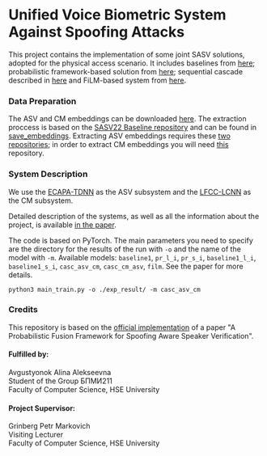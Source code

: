 # Unified Voice Biometric System Against Spoofing Attacks

This project contains the implementation of some joint SASV solutions, adopted for the physical access scenario. It includes baselines from [here](https://arxiv.org/pdf/2203.14732); probabilistic framework-based solution from [here](https://www.isca-archive.org/pdfs/odyssey_2022/zhang22b_odyssey.pdf); sequential cascade described in [here](https://www.isca-archive.org/interspeech_2022/wang22ea_interspeech.pdf) and FiLM-based system from [here](https://www.isca-archive.org/interspeech_2022/choi22b_interspeech.pdf).

### Data Preparation

The ASV and CM embeddings can be downloaded [here](https://drive.google.com/file/d/14fAevLEh_AQvqggiTfrWFX2YJ2f2ekGh/view?usp=sharing). The extraction proccess is based on the [SASV22 Baseline repository](https://github.com/sasv-challenge/SASVC2022_Baseline) and can be found in [save_embeddings](/save_embeddings). Extracting ASV embeddings requires these [two](https://github.com/TaoRuijie/ECAPA-TDNN) [repositories](https://github.com/clovaai/aasist); in order to extract CM embeddings you will need [this](https://github.com/asvspoof-challenge/2021/tree/main/PA/Baseline-LFCC-LCNN) repository.

### System Description
We use the [ECAPA-TDNN](https://github.com/TaoRuijie/ECAPA-TDNN) as the ASV subsystem and the [LFCC-LCNN](https://github.com/asvspoof-challenge/2021/tree/main/PA/Baseline-LFCC-LCNN) as the CM subsystem. 

Detailed description of the systems, as well as all the information about the project, is available [in the paper](/paper/Avgustyonok_coursework_final).

The code is based on PyTorch. The main parameters you need to specify are the directory for the results of the run with `-o` and the name of the model with `-m`. Available models: `baseline1`, `pr_l_i`, `pr_s_i`, `baseline1_l_i`, `baseline1_s_i`, `casc_asv_cm`, `casc_cm_asv`, `film`. See the paper for more details.
```
python3 main_train.py -o ./exp_result/ -m casc_asv_cm
```

### Credits
This repository is based on the [official implementation](https://github.com/yzyouzhang/SASV_PR) of a paper "A Probabilistic Fusion Framework for Spoofing Aware Speaker Verification".

#### Fulfilled by:
Avgustyonok Alina Alekseevna \
Student of the Group БПМИ211 \
Faculty of Computer Science, HSE University 

#### Project Supervisor:
Grinberg Petr Markovich \
Visiting Lecturer \
Faculty of Computer Science, HSE University

